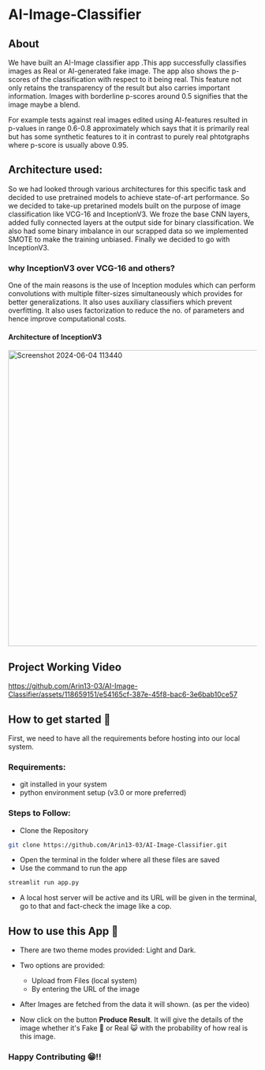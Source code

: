 # AI-Image-Classifier

## About
We have built an AI-Image classifier app .This app successfully classifies images as Real or AI-generated fake image. The app also shows the p-scores of the classification with respect to it being real. This feature not only retains the transparency of the result but also carries important information. Images with borderline p-scores around 0.5 signifies that the image maybe a blend. 

For example tests against real images edited using AI-features resulted in p-values in range 0.6-0.8 approximately which says that it is primarily real but has some synthetic features to it in contrast to purely real phtotgraphs where p-score is usually above 0.95. 

## Architecture used:
So we had looked through various architectures for this specific task and decided to use pretrained models to achieve state-of-art performance.
So we decided to take-up pretarined models built on the purpose of image classification like VCG-16 and InceptionV3. We froze the base CNN layers, added fully connected layers at the output side for binary classification. We also had some binary imbalance in our scrapped data so we implemented SMOTE to make the training unbiased. Finally we decided to go with InceptionV3.

### why InceptionV3 over VCG-16 and others?
One of the main reasons is the use of Inception modules which can perform convolutions with multiple filter-sizes simultaneously which provides for better generalizations. It also uses auxiliary classifiers which prevent overfitting. It also uses factorization to reduce the no. of parameters and hence improve computational costs.



#### Architecture of InceptionV3
<img width="600" alt="Screenshot 2024-06-04 113440" src="https://github.com/Arin13-03/AI-Image-Classifier/assets/133523672/ae68ebb6-c3de-4f1d-891e-2a2f590df05f">


## Project Working Video

https://github.com/Arin13-03/AI-Image-Classifier/assets/118659151/e54165cf-387e-45f8-bac6-3e6bab10ce57

## How to get started 🚀
First, we need to have all the requirements before hosting into our local system.
### Requirements:
+  git installed in your system
+  python environment setup (v3.0 or more preferred)
### Steps to Follow:
+ Clone the Repository
```bash
git clone https://github.com/Arin13-03/AI-Image-Classifier.git
```
+ Open the terminal in the folder where all these files are saved
+ Use the command to run the app
```bash
streamlit run app.py
```
+ A local host server will be active and its URL will be given in the terminal, go to that and fact-check the image like a cop.

## How to use this App 🤩
+ There are two theme modes provided: Light and Dark.

+ Two options are provided: 
    + Upload from Files (local system)
    + By entering the URL of the image

+ After Images are fetched from the data it will shown. (as per the video)
+ Now click on the button **Produce Result**. It will give the details of the image whether it's Fake 🤥 or Real 😺 with the probability of how real is this image.

### Happy Contributing 😁!! 

